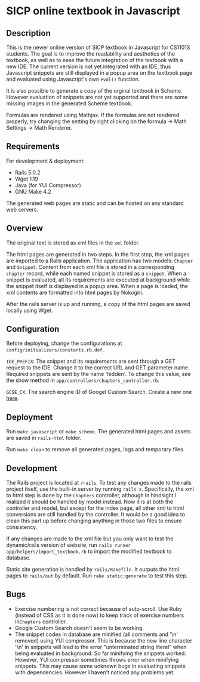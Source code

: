 # SICP online textbook in Javascript

## Description

This is the newer online version of SICP textbook in Javascript for CS1101S students. The goal is to improve the readability and aesthetics of the textbook, as well as to ease the future integration of the textbook with a new IDE. The current version is not yet integrated with an IDE, thus Javascript snippets are still displayed in a popup area on the textbook page and evaluated using Javascript's own `eval()` function.

It is also possible to generate a copy of the orginal textbook in Scheme. However evaluation of snippets are not yet supported and there are some missing images in the generated Scheme textbook.

Formulas are rendered using Mathjax. If the formulas are not rendered properly, try changing the setting by right clicking on the formula -> Math Settings -> Math Renderer.

## Requirements
For development & deployment:

* Rails 5.0.2
* Wget 1.19
* Java (for YUI Compressor)
* GNU Make 4.2

The generated web pages are static and can be hosted on any standard web servers.

## Overview

The original text is stored as xml files in the `xml` folder.

The html pages are generated in two steps. In the first step, the xml pages are imported to a Rails application. The application has two models: `Chapter` and `Snippet`. Content from each xml file is stored in a corresponding `chapter` record, while each named snippet is stored as a `snippet`. When a snippet is evaluated, all its requirements are executed at background while the snippet itself is displayed in a popup area. When a page is loaded, the xml contents are formatted into html pages by Nokogiri.

After the rails server is up and running, a copy of the html pages are saved locally using Wget.

## Configuration
Before deploying, change the configurations at `config/initializers/constants.rb.def`.

`IDE_PREFIX`: The snippet and its requirements are sent through a GET request to the IDE. Change it to the correct URL and GET parameter name. Required snippets are sent by the name 'hidden'. To change this value, see the show method in `app/controllers/chapters_controller.rb`.

`GCSE_CX`: The search engine ID of Googel Custom Search. Create a new one [here](https://cse.google.com/cse/create/new).

## Deployment
Run `make javascript` or `make scheme`. The generated html pages and assets are saved in `rails-html` folder.

Run `make clean` to remove all generated pages, logs and temporary files.

## Development
The Rails project is located at `/rails`. To test any changes made to the rails project itself, use the built-in server by running `rails s`. Specifically, the xml to html step is done by the `Chapters` controller, although in hindsight I realized it should be handled by model instead. Now it is at both the controller and model, but except for the index page, all other xml to html conversions are still handled by the controller. It would be a good idea to clean this part up before changing anything in those two files to ensure consistency.

If any changes are made to the xml file but you only want to test the dynamic/rails version of website, run `rails runner app/helpers/import_textbook.rb` to import the modified textbook to database.

Static site generation is handled by `rails/Rakefile`. It outputs the html pages to `rails/out` by default. Run `rake static:generate` to test this step.

## Bugs
* Exercise numbering is not correct because of auto-scroll. Use Ruby (instead of CSS as it is done now)
to keep track of exercise numbers in`Chapters` controller.
* Google Custom Search doesn't seem to be working.
* The snippet codes in database are minified (all comments and '\n' removed) using YUI compressor. This is because the new line character '\n' in snippets will lead to the error "unterminated string literal" when being evaluated in background. So far minifying the snippets worked. However, YUI compressor sometimes throws error when minifying snippets. This may cause some unknown bugs in evaluating snippets with dependencies. However I haven't noticed any problems yet.
